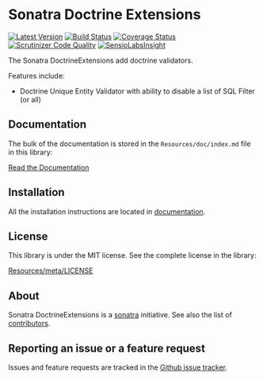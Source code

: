 Sonatra Doctrine Extensions
===========================

[![Latest Version](https://img.shields.io/packagist/v/sonatra/doctrine-extensions.svg)](https://packagist.org/packages/sonatra/doctrine-extensions)
[![Build Status](https://img.shields.io/travis/sonatra/sonatra-doctrine-extensions/master.svg)](https://travis-ci.org/sonatra/sonatra-doctrine-extensions)
[![Coverage Status](https://img.shields.io/coveralls/sonatra/sonatra-doctrine-extensions/master.svg)](https://coveralls.io/r/sonatra/sonatra-doctrine-extensions?branch=master)
[![Scrutinizer Code Quality](https://img.shields.io/scrutinizer/g/sonatra/sonatra-doctrine-extensions/master.svg)](https://scrutinizer-ci.com/g/sonatra/sonatra-doctrine-extensions?branch=master)
[![SensioLabsInsight](https://img.shields.io/sensiolabs/i/6cca52a0-52a4-4ebe-80e2-c3fda66e119c.svg)](https://insight.sensiolabs.com/projects/6cca52a0-52a4-4ebe-80e2-c3fda66e119c)

The Sonatra DoctrineExtensions add doctrine validators.

Features include:

- Doctrine Unique Entity Validator with ability to disable a list of SQL Filter (or all)

Documentation
-------------

The bulk of the documentation is stored in the `Resources/doc/index.md`
file in this library:

[Read the Documentation](Resources/doc/index.md)

Installation
------------

All the installation instructions are located in [documentation](Resources/doc/index.md).

License
-------

This library is under the MIT license. See the complete license in the library:

[Resources/meta/LICENSE](Resources/meta/LICENSE)

About
-----

Sonatra DoctrineExtensions is a [sonatra](https://github.com/sonatra) initiative.
See also the list of [contributors](https://github.com/sonatra/sonatra-doctrine-extensions/graphs/contributors).

Reporting an issue or a feature request
---------------------------------------

Issues and feature requests are tracked in the [Github issue tracker](https://github.com/sonatra/sonatra-doctrine-extensions/issues).
